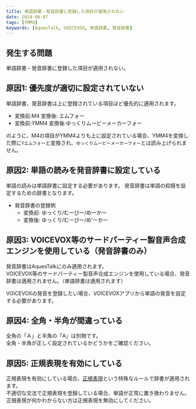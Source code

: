 ```yaml
---
title: 単語辞書・発音辞書に登録した項目が適用されない
date: 2024-06-07
tags: [YMM4]
keywords: [AquesTalk, VOICEVOX, 単語辞書, 発音辞書]
---
```

## 発生する問題
単語辞書・発音辞書に登録した項目が適用されない。

## 原因1: 優先度が適切に設定されていない
単語辞書、発音辞書は上に登録されている項目ほど優先的に適用されます。

- 変換前:M4 変換後: エムフォー
- 変換前:YMM4 変換後:ゆっくりムービーメーカーフォー

のように、M4の項目がYMM4よりも上に設定されている場合、YMM4を変換した際に`Yエムフォー`と変換され、`ゆっくりムービーメーカーフォー`とは読み上げられません。

## 原因2: 単語の読みを発音辞書に設定している
単語の読みは単語辞書に設定する必要があります。
発音辞書は単語の抑揚を設定するための辞書となります。
- 発音辞書の登録例
  - 変換前: ゆっくり/むーびー/めーかー
  - 変換後: ゆっくり/むーびー/め'ーかー

## 原因3: VOICEVOX等のサードパーティー製音声合成エンジンを使用している（発音辞書のみ）
発音辞書はAquesTalkにのみ適用されます。  
VOICEVOX等のサードパーティー製音声合成エンジンを使用している場合、発音辞書は適用されません。（単語辞書は適用されます）  

VOICEVOXの発音を登録したい場合、VOICEVOXアプリから単語の発音を設定する必要があります。

## 原因4: 全角・半角が間違っている
全角の「Ａ」と半角の「A」は別物です。  
全角・半角が正しく設定されているかどうかをご確認ください。

## 原因5: 正規表現を有効にしている
正規表現を有効にしている場合、[正規表現](https://ja.wikipedia.org/wiki/%E6%AD%A3%E8%A6%8F%E8%A1%A8%E7%8F%BE)という特殊なルールで辞書が適用されます。  
不適切な文法で正規表現を登録している場合、単語が正常に置き換わりません。  
正規表現が何かわからない方は正規表現を無効にしてください。
